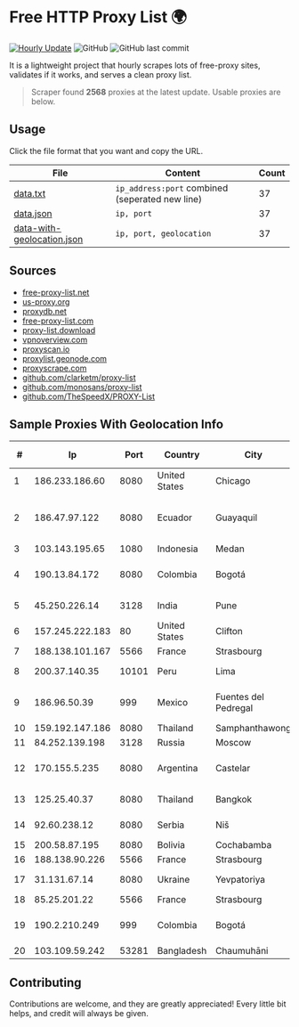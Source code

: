 
# Free HTTP Proxy List 🌍

[![Hourly Update](https://github.com/mertguvencli/http-proxy-list/actions/workflows/main.yml/badge.svg?branch=main)](https://github.com/mertguvencli/http-proxy-list/actions/workflows/main.yml)
![GitHub](https://img.shields.io/github/license/mertguvencli/http-proxy-list)
![GitHub last commit](https://img.shields.io/github/last-commit/mertguvencli/http-proxy-list)

It is a lightweight project that hourly scrapes lots of free-proxy sites, validates if it works, and serves a clean proxy list.


> Scraper found **2568** proxies at the latest update. Usable proxies are below.

## Usage

Click the file format that you want and copy the URL.


|File|Content|Count|
|----|-------|-----|
|[data.txt](https://raw.githubusercontent.com/mertguvencli/http-proxy-list/main/proxy-list/data.txt)|`ip_address:port` combined (seperated new line)|37|
|[data.json](https://raw.githubusercontent.com/mertguvencli/http-proxy-list/main/proxy-list/data.json)|`ip, port`|37|
|[data-with-geolocation.json](https://raw.githubusercontent.com/mertguvencli/http-proxy-list/main/proxy-list/data-with-geolocation.json)|`ip, port, geolocation`|37|

## Sources

* [free-proxy-list.net](https://free-proxy-list.net)
* [us-proxy.org](https://www.us-proxy.org)
* [proxydb.net](http://proxydb.net)
* [free-proxy-list.com](https://free-proxy-list.com/?page=&port=&type%5B%5D=http&type%5B%5D=https&up_time=0&search=Search)
* [proxy-list.download](https://www.proxy-list.download/HTTP)
* [vpnoverview.com](https://vpnoverview.com/privacy/anonymous-browsing/free-proxy-servers)
* [proxyscan.io](https://www.proxyscan.io)
* [proxylist.geonode.com](https://proxylist.geonode.com/api/proxy-list?limit=300&page=1&sort_by=lastChecked&sort_type=desc&protocols=http,https)
* [proxyscrape.com](https://api.proxyscrape.com/v2/?request=displayproxies&protocol=http&timeout=10000&country=all&ssl=all&anonymity=all)
* [github.com/clarketm/proxy-list](https://raw.githubusercontent.com/clarketm/proxy-list/master/proxy-list-raw.txt)
* [github.com/monosans/proxy-list](https://raw.githubusercontent.com/monosans/proxy-list/main/proxies/http.txt)
* [github.com/TheSpeedX/PROXY-List](https://raw.githubusercontent.com/TheSpeedX/PROXY-List/master/http.txt)


## Sample Proxies With Geolocation Info

|#|Ip|Port|Country|City|Internet Service Provider|
|-|--|----|-------|----|-------------------------|
|1|186.233.186.60|8080|United States|Chicago|Maxihost LTDA|
|2|186.47.97.122|8080|Ecuador|Guayaquil|Corporacion Nacional De Telecomunicaciones - CNT EP|
|3|103.143.195.65|1080|Indonesia|Medan|TRINITY|
|4|190.13.84.172|8080|Colombia|Bogotá|TV AZTECA SUCURSAL COLOMBIA|
|5|45.250.226.14|3128|India|Pune|Space Vision Digital Network Pvt. Ltd|
|6|157.245.222.183|80|United States|Clifton|DigitalOcean, LLC|
|7|188.138.101.167|5566|France|Strasbourg|Host Europe GmbH|
|8|200.37.140.35|10101|Peru|Lima|Telefonica del Peru S.A.A.|
|9|186.96.50.39|999|Mexico|Fuentes del Pedregal|Total Play Telecomunicaciones SA De CV|
|10|159.192.147.186|8080|Thailand|Samphanthawong|CAT-BB|
|11|84.252.139.198|3128|Russia|Moscow|Yandex.Cloud LLC|
|12|170.155.5.235|8080|Argentina|Castelar|Gobernacion de la Provincia de Buenos Aires|
|13|125.25.40.37|8080|Thailand|Bangkok|TOT Public Company Limited|
|14|92.60.238.12|8080|Serbia|Niš|Moja Supernova Doo Beograd|
|15|200.58.87.195|8080|Bolivia|Cochabamba|Comteco Ltda|
|16|188.138.90.226|5566|France|Strasbourg|Host Europe GmbH|
|17|31.131.67.14|8080|Ukraine|Yevpatoriya|PE Zinstein Hariton Vladimirovich|
|18|85.25.201.22|5566|France|Strasbourg|Host Europe GmbH|
|19|190.2.210.249|999|Colombia|Bogotá|TV AZTECA SUCURSAL COLOMBIA|
|20|103.109.59.242|53281|Bangladesh|Chaumuhāni|Skynet Chowmuhani|



## Contributing

Contributions are welcome, and they are greatly appreciated! Every
little bit helps, and credit will always be given.

